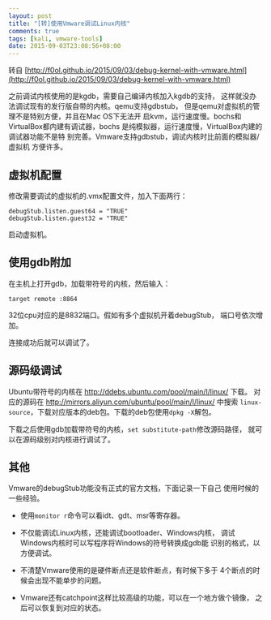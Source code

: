 ```yaml
---
layout: post
title: "[转]使用Vmware调试Linux内核"
comments: true
tags: [kali, vmware-tools]
date: 2015-09-03T23:08:56+08:00
---
```


转自 [http://f0ol.github.io/2015/09/03/debug-kernel-with-vmware.html](http://f0ol.github.io/2015/09/03/debug-kernel-with-vmware.html)

之前调试内核使用的是kgdb，需要自己编译内核加入kgdb的支持，
这样就没办法调试现有的发行版自带的内核。qemu支持gdbstub，
但是qemu对虚拟机的管理不是特别方便，并且在Mac OS下无法开
启kvm，运行速度慢。bochs和VirtualBox都内建有调试器，bochs
是纯模拟器，运行速度慢，VirtualBox内建的调试器功能不是特
别完善。Vmware支持gdbstub，调试内核时比前面的模拟器/虚拟机
方便许多。

## 虚拟机配置

修改需要调试的虚拟机的.vmx配置文件，加入下面两行：

```
debugStub.listen.guest64 = "TRUE"
debugStub.listen.guest32 = "TRUE"
```

启动虚拟机。

## 使用gdb附加

在主机上打开gdb，加载带符号的内核，然后输入：

```
target remote :8864
```

32位cpu对应的是8832端口。假如有多个虚拟机开着debugStub，
端口号依次增加。

连接成功后就可以调试了。

## 源码级调试

Ubuntu带符号的内核在 http://ddebs.ubuntu.com/pool/main/l/linux/ 下载。
对应的源码在 http://mirrors.aliyun.com/ubuntu/pool/main/l/linux/ 中搜索
`linux-source`，下载对应版本的deb包。下载的deb包使用`dpkg -X`解包。

下载之后使用gdb加载带符号的内核，`set substitute-path`修改源码路径，
就可以在源码级别对内核进行调试了。

## 其他

Vmware的debugStub功能没有正式的官方文档，下面记录一下自己
使用时候的一些经验。

* 使用`monitor r`命令可以看idt、gdt、msr等寄存器。

* 不仅能调试Linux内核，还能调试bootloader、Windows内核，
调试Windows内核时可以写程序将Windows的符号转换成gdb能
识别的格式，以方便调试。

* 不清楚Vmware使用的是硬件断点还是软件断点，有时候下多于
4个断点的时候会出现不能单步的问题。

* Vmware还有catchpoint这样比较高级的功能，可以在一个地方做个镜像，
之后可以恢复到对应的状态。
